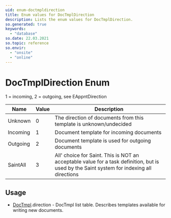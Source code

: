 ```yaml
---
uid: enum-doctmpldirection
title: Enum values for DocTmplDirection
description: Lists the enum values for DocTmplDirection.
so.generated: true
keywords:
  - "database"
so.date: 22.03.2021
so.topic: reference
so.envir:
  - "onsite"
  - "online"
---
```


# DocTmplDirection Enum

1 = incoming, 2 = outgoing, see EAppntDirection

| Name | Value | Description |
|------|-------|-------------|
|Unknown|0|The direction of documents from this template is unknown/undecided|
|Incoming|1|Document template for incoming documents|
|Outgoing|2|Document template is used for outgoing documents|
|SaintAll|3|All' choice for Saint. This is NOT an acceptable value for a task definition, but is used by the Saint system for indexing all directions|

## Usage

* [DocTmpl](../doctmpl.md).direction - DocTmpl list table. Describes templates available for writing new documents.

